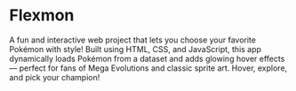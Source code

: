 # Flexmon
A fun and interactive web project that lets you choose your favorite Pokémon with style! Built using HTML, CSS, and JavaScript, this app dynamically loads Pokémon from a dataset and adds glowing hover effects — perfect for fans of Mega Evolutions and classic sprite art. Hover, explore, and pick your champion!
